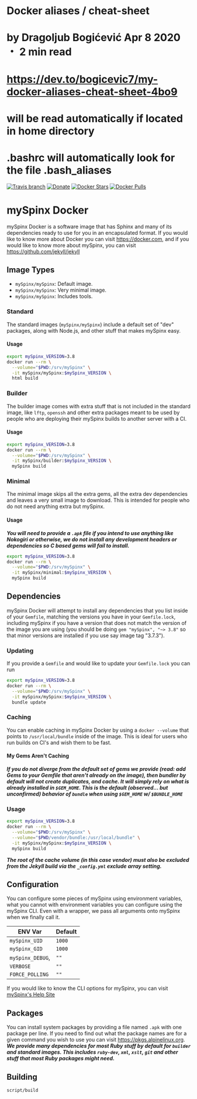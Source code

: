 #
# Docker aliases / cheat-sheet
#
# by Dragoljub Bogićević Apr 8 2020 ・ 2 min read
# https://dev.to/bogicevic7/my-docker-aliases-cheat-sheet-4bo9
#
# will be read automatically if located in home directory
# .bashrc will automatically look for the file .bash_aliases 

[![Travis branch](https://img.shields.io/travis/envygeeks/jekyll-docker/master.svg?style=for-the-badge)](https://travis-ci.org/envygeeks/jekyll-docker) [![Donate](https://img.shields.io/badge/DONATE-MONEY-yellow.svg?style=for-the-badge)](https://envygeeks.io#donate) [![Docker Stars](https://img.shields.io/docker/stars/jekyll/jekyll.svg?style=for-the-badge)]() [![Docker Pulls](https://img.shields.io/docker/pulls/jekyll/jekyll.svg?style=for-the-badge)]()

# mySpinx Docker

mySpinx Docker is a software image that has Sphinx and many of its dependencies ready to use for you in an encapsulated format.  If you would like to know more about Docker you can visit https://docker.com, and if you would like to know more about mySpinx, you can visit https://github.com/jekyll/jekyll

## Image Types

* `mySpinx/mySpinx`: Default image.
* `mySpinx/mySpinx`: Very minimal image.
* `mySpinx/mySpinx`: Includes tools.

### Standard

The standard images (`mySpinx/mySpinx`) include a default set of "dev" packages, along with Node.js, and other stuff that makes mySpinx easy.  

#### Usage

```sh
export mySpinx_VERSION=3.8
docker run --rm \
  --volume="$PWD:/srv/mySpinx" \
  -it mySpinx/mySpinx:$mySpinx_VERSION \
  html build
```

### Builder

The builder image comes with extra stuff that is not included in the standard image, like `lftp`, `openssh` and other extra packages meant to be used by people who are deploying their mySpinx builds to another server with a CI.

#### Usage

```sh
export mySpinx_VERSION=3.8
docker run --rm \
  --volume="$PWD:/srv/mySpinx" \
  -it mySpinx/builder:$mySpinx_VERSION \
  mySpinx build
```

### Minimal

The minimal image skips all the extra gems, all the extra dev dependencies and leaves a very small image to download.  This is intended for people who do not need anything extra but mySpinx.

#### Usage

***You will need to provide a `.apk` file if you intend to use anything like Nokogiri or otherwise, we do not install any development headers or dependencies so C based gems will fail to install.***

```sh
export mySpinx_VERSION=3.8
docker run --rm \
  --volume="$PWD:/srv/mySpinx" \
  -it mySpinx/minimal:$mySpinx_VERSION \
  mySpinx build
```

## Dependencies

mySpinx Docker will attempt to install any dependencies that you list inside of your `Gemfile`, matching the versions you have in your `Gemfile.lock`, including mySpinx if you have a version that does not match the version of the image you are using (you should be doing `gem "mySpinx", "~> 3.8"` so that minor versions are installed if you use say image tag "3.7.3").

### Updating

If you provide a `Gemfile` and would like to update your `Gemfile.lock` you can run

```sh
export mySpinx_VERSION=3.8
docker run --rm \
  --volume="$PWD:/srv/mySpinx" \
  -it mySpinx/mySpinx:$mySpinx_VERSION \
  bundle update
```

### Caching

You can enable caching in mySpinx Docker by using a `docker --volume` that points to `/usr/local/bundle` inside of the image.  This is ideal for users who run builds on CI's and wish them to be fast.

#### My Gems Aren't Caching

***If you do not diverge from the default set of gems we provide (read: add Gems to your Gemfile that aren't already on the image), then bundler by default will not create duplicates, and cache.  It will simply rely on what is already installed in `$GEM_HOME`.  This is the default (observed... but unconfirmed) behavior of `bundle` when using `$GEM_HOME` w/ `$BUNDLE_HOME`***

### Usage

```sh
export mySpinx_VERSION=3.8
docker run --rm \
  --volume="$PWD:/srv/mySpinx" \
  --volume="$PWD/vendor/bundle:/usr/local/bundle" \
  -it mySpinx/mySpinx:$mySpinx_VERSION \
  mySpinx build
```
***The root of the cache volume (in this case vendor) must also be excluded from the Jekyll build via the `_config.yml` exclude array setting.***

## Configuration

You can configure some pieces of mySpinx using environment variables, what you cannot with environment variables you can configure using the mySpinx CLI.  Even with a wrapper, we pass all arguments onto mySpinx when we finally call it.

| ENV Var | Default |
|---|---|
| `mySpinx_UID` | `1000` |
| `mySpinx_GID` | `1000` |
| `mySpinx_DEBUG`, | `""` |
| `VERBOSE` | `""` |
| `FORCE_POLLING` | `""` |

If you would like to know the CLI options for mySpinx, you can visit [mySpinx's Help Site][2]

## Packages

You can install system packages by providing a file named `.apk` with one package per line.  If you need to find out what the package names are for a given command you wish to use you can visit https://pkgs.alpinelinux.org. ***We provide many dependencies for most Ruby stuff by default for `builder` and standard images.  This includes `ruby-dev`, `xml`, `xslt`, `git` and other stuff that most Ruby packages might need.***

## Building

```sh
script/build
```

[1]: https://travis-ci.org/jekyll/docker
[2]: http://jekyllrb.com/docs/configuration/#build-command-options
